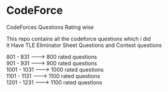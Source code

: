 # CodeForce

CodeForces Questions Rating wise

This repo contains all the codeforce questions which i did <br/>
It Have TLE Eliminator Sheet Questions and Contest questions <br/>

801 - 831 ---> 800 rated questions <br/>
901 - 931 ---> 900 rated questions <br/>
1001 - 1031 ---> 1000 rated questions <br/>
1101 - 1131 ---> 1100 rated questions <br/>
1201 - 1231 ---> 1100 rated questions <br/>
